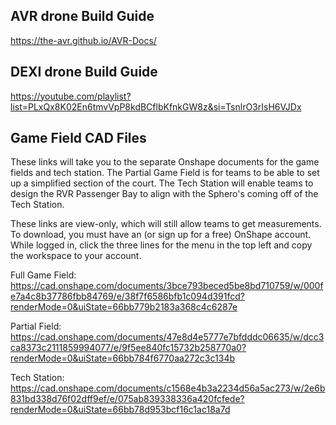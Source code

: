 ## AVR drone Build Guide
https://the-avr.github.io/AVR-Docs/

## DEXI drone Build Guide
https://youtube.com/playlist?list=PLxQx8K02En6tmvVpP8kdBCflbKfnkGW8z&si=TsnlrO3rIsH6VJDx

## Game Field CAD Files

These links will take you to the separate Onshape documents for the game fields and tech station. The Partial Game Field is for teams to be able to set up a simplified section of the court.  The Tech Station will enable teams to design the RVR Passenger Bay to align with the Sphero's coming off of the Tech Station.

These links are view-only, which will still allow teams to get measurements. To download, you must have an (or sign up for a free) OnShape account. While logged in, click the three lines for the menu in the top left and copy the workspace to your account.

Full Game Field:  https://cad.onshape.com/documents/3bce793beced5be8bd710759/w/000fe7a4c8b37786fbb84769/e/38f7f6586bfb1c094d391fcd?renderMode=0&uiState=66bb779b2183a368c4c6287e

Partial Field:  https://cad.onshape.com/documents/47e8d4e5777e7bfdddc06635/w/dcc3ca8373c2111859994077/e/9f5ee840fc15732b258770a0?renderMode=0&uiState=66bb784f6770aa272c3c134b

Tech Station:  https://cad.onshape.com/documents/c1568e4b3a2234d56a5ac273/w/2e6b831bd338d76f02dff9ef/e/075ab839338336a420fcfede?renderMode=0&uiState=66bb78d953bcf16c1ac18a7d

